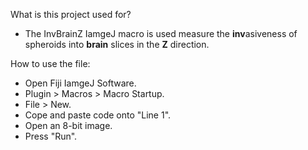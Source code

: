 What is this project used for? 
- The InvBrainZ IamgeJ macro is used measure the **inv**asiveness of spheroids into **brain** slices in the **Z** direction.

How to use the file:
- Open Fiji IamgeJ Software.
- Plugin > Macros > Macro Startup.
- File > New.
- Cope and paste code onto "Line 1".
- Open an 8-bit image.
- Press "Run".
